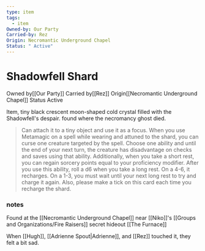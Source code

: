 ```yaml
---
type: item
tags:
  - item
Owned-by: Our Party
Carried-by: Rez
Origin: Necromantic Underground Chapel
Status: " Active"
---
```


#  Shadowfell Shard

<span class="dataview inline-field"><span class="inline-field-key">Owned by</span><span class="inline-field-value">[[Our Party]]</span></span>
<span class="dataview inline-field"><span class="inline-field-key">Carried by</span><span class="inline-field-value">[[Rez]]</span></span>
<span class="dataview inline-field"><span class="inline-field-key">Origin</span><span class="inline-field-value">[[Necromantic Underground Chapel]]</span></span>
<span class="dataview inline-field"><span class="inline-field-key">Status</span><span class="inline-field-value"> Active</span></span>

Item,  tiny black crescent moon-shaped cold crystal filled with the Shadowfell's despair. found where the necromancy ghost died.


> 
> Can attach it to a tiny object and use it as a focus. When you use Metamagic on a spell while wearing and attuned to the shard, you can curse one creature targeted by the spell. Choose one ability and until the end of your next turn, the creature has disadvantage on checks and saves using that ability. Additionally, when you take a short rest, you can regain sorcery points equal to your proficiency modifier. After you use this ability, roll a d6 when you take a long rest. On a 4-6, it recharges. On a 1-3, you must wait until your next long rest to try and charge it again. Also, please make a tick on this card each time you recharge the shard. 
> 


### notes

Found at the [[Necromantic Underground Chapel]] near [[Niko]]'s [[Groups and Organizations/Fire Raisers]] secret hideout [[The Furnace]]

When [[Hugh]], [[Adrienne Spout|Adrienne]], and [[Rez]] touched it, they felt a bit sad. 